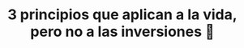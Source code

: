 ---
title: 3 principios que aplican a la vida, pero no a las inversiones 🫠
description: No todos los consejos son universales.
published_at: 2022-07-11
external_url: https://newsletter.perrodinero.blog/issues/3-principios-que-aplican-a-la-vida-pero-no-a-las-inversiones-1262982
cover_path: img/newsletters/3_principios.png
cover_alt: Nina y Alyx esperando ansiosamente que les tire su pelota.
---
